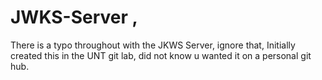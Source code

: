 # JWKS-Server , 
There is a typo throughout with the JKWS Server, ignore that, Initially created this in the UNT git lab, did not know u wanted it on a personal git hub.
